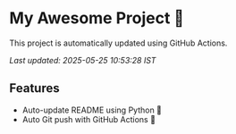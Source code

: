 # My Awesome Project 🚀

This project is automatically updated using GitHub Actions.

_Last updated: 2025-05-25 10:53:28 IST_

## Features
- Auto-update README using Python 🐍
- Auto Git push with GitHub Actions 🤖
